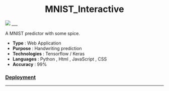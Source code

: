 <h1 align = 'center'>MNIST_Interactive</h1>

<img src = "https://miro.medium.com/max/1400/1*O35lwO5O4sK0_9GuE5aG0A.png">
___

A MNIST predictor with some spice.

- **Type** : Web Application
- **Purpose** : Handwriting prediction
- **Technologies** : Tensorflow / Keras
- **Languages** :  Python , Html , JavaScript , CSS
-  **Accuracy** : 99%

### [Deployment](https://bot-7037.github.io/MNIST_Interactive)
___
